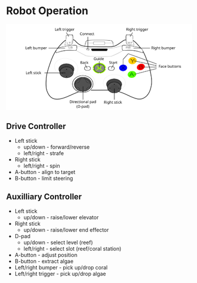 # Robot Operation
<img src="360_controller.png" width="660px"/>

## Drive Controller
* Left stick
  * up/down - forward/reverse
  * left/right - strafe
* Right stick
  * left/right - spin
* A-button - align to target
* B-button - limit steering

## Auxilliary Controller
* Left stick
  * up/down - raise/lower elevator
* Right stick
  * up/down - raise/lower end effector
* D-pad
  * up/down - select level (reef)
  * left/right - select slot (reef/coral station)
* A-button - adjust position
* B-button - extract algae
* Left/right bumper - pick up/drop coral 
* Left/right trigger - pick up/drop algae
